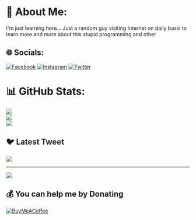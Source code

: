 # 💫 About Me:
I'm just learning here...
Just a random guy visiting Internet on daily basis to learn more and more about this stupid programming and other

## 🌐 Socials:
[![Facebook](https://img.shields.io/badge/Facebook-%231877F2.svg?logo=Facebook&logoColor=white)](https://facebook.com/irigardnerus) [![Instagram](https://img.shields.io/badge/Instagram-%23E4405F.svg?logo=Instagram&logoColor=white)](https://instagram.com/surren.sr_) [![Twitter](https://img.shields.io/badge/Twitter-%231DA1F2.svg?logo=Twitter&logoColor=white)](https://twitter.com/surrendra09) 
# 📊 GitHub Stats:
![](https://github-readme-stats.vercel.app/api?username=surrendra45&theme=dark&hide_border=false&include_all_commits=false&count_private=false)<br/>
![](https://github-readme-streak-stats.herokuapp.com/?user=surrendra45&theme=dark&hide_border=false)<br/>
![](https://github-readme-stats.vercel.app/api/top-langs/?username=surrendra45&theme=dark&hide_border=false&include_all_commits=false&count_private=false&layout=compact)


## 🐦 Latest Tweet
[![](https://gtce.itsvg.in/api?username=surrendra09)](https://github.com/VishwaGauravIn/github-twitter-card-embed)

---
[![](https://visitcount.itsvg.in/api?id=surrendra45&icon=0&color=0)](https://visitcount.itsvg.in)

  ## 💰 You can help me by Donating
  [![BuyMeACoffee](https://img.shields.io/badge/Buy%20Me%20a%20Coffee-ffdd00?style=for-the-badge&logo=buy-me-a-coffee&logoColor=black)](https://buymeacoffee.com/surren45) 
